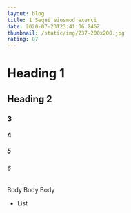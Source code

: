 ```yaml
---
layout: blog
title: 1 Sequi eiusmod exerci
date: 2020-07-23T23:41:36.246Z
thumbnail: /static/img/237-200x200.jpg
rating: 87
---
```

# Heading 1

## Heading 2

### 3

#### 4

##### 5

###### 6

Body Body Body

* List